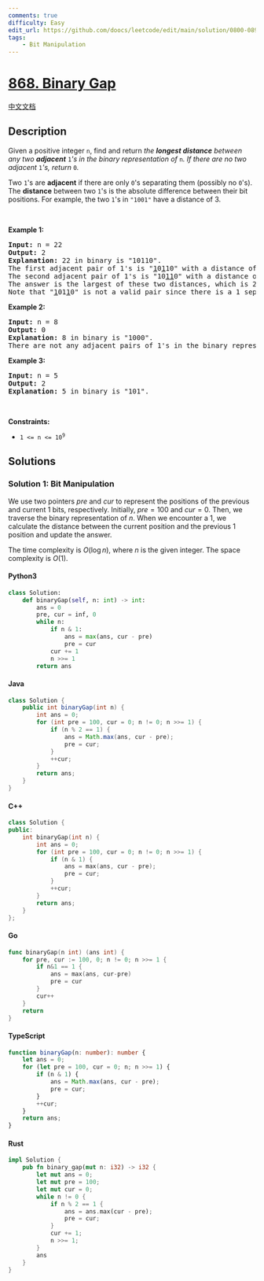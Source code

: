 ```yaml
---
comments: true
difficulty: Easy
edit_url: https://github.com/doocs/leetcode/edit/main/solution/0800-0899/0868.Binary%20Gap/README_EN.md
tags:
    - Bit Manipulation
---
```


<!-- problem:start -->

# [868. Binary Gap](https://leetcode.com/problems/binary-gap)

[中文文档](/solution/0800-0899/0868.Binary%20Gap/README.md)

## Description

<!-- description:start -->

<p>Given a positive integer <code>n</code>, find and return <em>the <strong>longest distance</strong> between any two <strong>adjacent</strong> </em><code>1</code><em>&#39;s in the binary representation of </em><code>n</code><em>. If there are no two adjacent </em><code>1</code><em>&#39;s, return </em><code>0</code><em>.</em></p>

<p>Two <code>1</code>&#39;s are <strong>adjacent</strong> if there are only <code>0</code>&#39;s separating them (possibly no <code>0</code>&#39;s). The <b>distance</b> between two <code>1</code>&#39;s is the absolute difference between their bit positions. For example, the two <code>1</code>&#39;s in <code>&quot;1001&quot;</code> have a distance of 3.</p>

<p>&nbsp;</p>
<p><strong class="example">Example 1:</strong></p>

<pre>
<strong>Input:</strong> n = 22
<strong>Output:</strong> 2
<strong>Explanation:</strong> 22 in binary is &quot;10110&quot;.
The first adjacent pair of 1&#39;s is &quot;<u>1</u>0<u>1</u>10&quot; with a distance of 2.
The second adjacent pair of 1&#39;s is &quot;10<u>11</u>0&quot; with a distance of 1.
The answer is the largest of these two distances, which is 2.
Note that &quot;<u>1</u>01<u>1</u>0&quot; is not a valid pair since there is a 1 separating the two 1&#39;s underlined.
</pre>

<p><strong class="example">Example 2:</strong></p>

<pre>
<strong>Input:</strong> n = 8
<strong>Output:</strong> 0
<strong>Explanation:</strong> 8 in binary is &quot;1000&quot;.
There are not any adjacent pairs of 1&#39;s in the binary representation of 8, so we return 0.
</pre>

<p><strong class="example">Example 3:</strong></p>

<pre>
<strong>Input:</strong> n = 5
<strong>Output:</strong> 2
<strong>Explanation:</strong> 5 in binary is &quot;101&quot;.
</pre>

<p>&nbsp;</p>
<p><strong>Constraints:</strong></p>

<ul>
	<li><code>1 &lt;= n &lt;= 10<sup>9</sup></code></li>
</ul>

<!-- description:end -->

## Solutions

<!-- solution:start -->

### Solution 1: Bit Manipulation

We use two pointers $\textit{pre}$ and $\textit{cur}$ to represent the positions of the previous and current $1$ bits, respectively. Initially, $\textit{pre} = 100$ and $\textit{cur} = 0$. Then, we traverse the binary representation of $n$. When we encounter a $1$, we calculate the distance between the current position and the previous $1$ position and update the answer.

The time complexity is $O(\log n)$, where $n$ is the given integer. The space complexity is $O(1)$.

<!-- tabs:start -->

#### Python3

```python
class Solution:
    def binaryGap(self, n: int) -> int:
        ans = 0
        pre, cur = inf, 0
        while n:
            if n & 1:
                ans = max(ans, cur - pre)
                pre = cur
            cur += 1
            n >>= 1
        return ans
```

#### Java

```java
class Solution {
    public int binaryGap(int n) {
        int ans = 0;
        for (int pre = 100, cur = 0; n != 0; n >>= 1) {
            if (n % 2 == 1) {
                ans = Math.max(ans, cur - pre);
                pre = cur;
            }
            ++cur;
        }
        return ans;
    }
}
```

#### C++

```cpp
class Solution {
public:
    int binaryGap(int n) {
        int ans = 0;
        for (int pre = 100, cur = 0; n != 0; n >>= 1) {
            if (n & 1) {
                ans = max(ans, cur - pre);
                pre = cur;
            }
            ++cur;
        }
        return ans;
    }
};
```

#### Go

```go
func binaryGap(n int) (ans int) {
	for pre, cur := 100, 0; n != 0; n >>= 1 {
		if n&1 == 1 {
			ans = max(ans, cur-pre)
			pre = cur
		}
		cur++
	}
	return
}
```

#### TypeScript

```ts
function binaryGap(n: number): number {
    let ans = 0;
    for (let pre = 100, cur = 0; n; n >>= 1) {
        if (n & 1) {
            ans = Math.max(ans, cur - pre);
            pre = cur;
        }
        ++cur;
    }
    return ans;
}
```

#### Rust

```rust
impl Solution {
    pub fn binary_gap(mut n: i32) -> i32 {
        let mut ans = 0;
        let mut pre = 100;
        let mut cur = 0;
        while n != 0 {
            if n % 2 == 1 {
                ans = ans.max(cur - pre);
                pre = cur;
            }
            cur += 1;
            n >>= 1;
        }
        ans
    }
}
```

<!-- tabs:end -->

<!-- solution:end -->

<!-- problem:end -->
